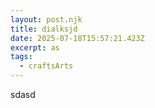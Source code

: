 ```yaml
---
layout: post.njk
title: dialksjd
date: 2025-07-18T15:57:21.423Z
excerpt: as
tags:
  - craftsArts
---
```

sdasd